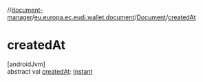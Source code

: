 //[document-manager](../../../index.md)/[eu.europa.ec.eudi.wallet.document](../index.md)/[Document](index.md)/[createdAt](created-at.md)

# createdAt

[androidJvm]\
abstract val [createdAt](created-at.md): [Instant](https://developer.android.com/reference/kotlin/java/time/Instant.html)
